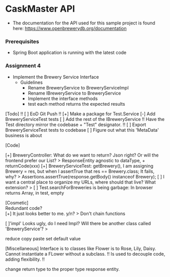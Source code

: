# CaskMaster API
* The documentation for the API used for this sample project is found here:  https://www.openbrewerydb.org/documentation

### Prerequisites

* Spring Boot application is running with the latest code

### Assignment 4
* Implement the Brewery Service Interface
    * Guidelines
        * Rename BreweryService to BreweryServiceImpl
        * Rename IBreweryService to BreweryService
        * Implement the interface methods
        * test each method returns the expected results
      



[Todo]
!! [ ] EoD Git Push !!
[+] Make a package for Test.Service
    [-] Add BreweryServiceTest tests
    [ ] Add the rest of the IBreweryService
!! Have the Test directory mirror the codebase + "Test" designator. !!
[ ] Export BreweryServiceTest tests to codebase
[ ] Figure out what this 'MetaData' business is about


[Code]

[+] BreweryController: What do we want to return? Json right? Or will the frontend prefer our List<Brewery>?
    > ResponseEntity agnostic to dataType, +  returnCode(xxx)
[+] BreweryServiceTest: getBrewery(), I am assigning Brewery = res, but when I assertTrue that res == Brewery.class; It fails, why?
    > Assertions.assertTrue(response.getBody() instanceof Brewery);
[ ] I want a central place to organize my URLs, where should that live? What extension?
    >
[ ] Test.searchForBreweries is being garbage: In browser returns Array, in test, empty


[Cosmetic]           
Redundant code?       
[+] It just looks better to me. y/n?
    > Don't chain functions

[ ]'impl' Looks ugly, do I need Impl?
Will there be another class called 'BreweryService'?
    >


reduce copy paste
set default value



[Miscellaneous]
Interface is to classes like Flower is to Rose, Lily, Daisy. 
Cannot instantiate a FLower without a subclass.
!! Is used to decouple code, adding flexibility. !!

change return type to the proper type response entity.




